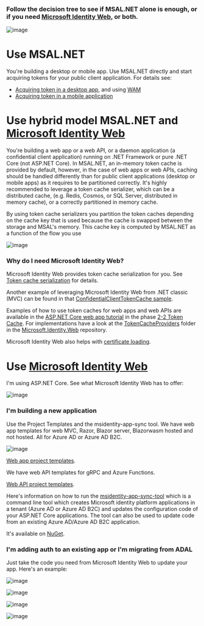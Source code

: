### Follow the decision tree to see if MSAL.NET alone is enough, or if you need [Microsoft Identity Web](https://github.com/AzureAD/microsoft-identity-web), or both.

![image](https://user-images.githubusercontent.com/19942418/110971276-83910700-830f-11eb-8c89-35bf10291ef3.png)

# Use MSAL.NET

You're building a desktop or mobile app. Use MSAL.NET directly and start acquiring tokens for your public client application. For details see:
- [Acquiring token in a desktop app](https://docs.microsoft.com/azure/active-directory/develop/scenario-desktop-acquire-token?tabs=dotnet), and using [WAM](wam)
- [Acquiring token in a mobile application](https://docs.microsoft.com/azure/active-directory/develop/scenario-mobile-acquire-token)

# Use **hybrid model** MSAL.NET and [Microsoft Identity Web](https://github.com/AzureAD/microsoft-identity-web/)

You're building a web app or a web API, or a daemon application (a confidential client application) running on .NET Framework or pure .NET Core (not ASP.NET Core). In MSAL.NET, an in-memory token cache is provided by default, however, in the case of web apps or web APIs, caching should be handled differently than for public client applications (desktop or mobile apps) as it requires to be partitioned correctly. It's highly recommended to leverage a token cache serializer, which can be a distributed cache, (e.g. Redis, Cosmos, or SQL Server, distributed in memory cache), or a correctly partitioned in memory cache.

By using token cache serializers you partition the token caches depending on the cache key that is used because the cache is swapped between the storage and MSAL's memory. This cache key is computed by MSAL.NET as a function of the flow you use

![image](https://user-images.githubusercontent.com/13203188/110454488-9618ff80-80c7-11eb-86a1-48ccd8ddaea4.png)

### Why do I need Microsoft Identity Web?

Microsoft Identity Web provides token cache serialization for you.  See [Token cache serialization](https://github.com/AzureAD/microsoft-identity-web/wiki/asp-net#token-cache-serialization-for-msalnet) for details.

Another example of leveraging Microsoft Identity Web from .NET classic (MVC) can be found in that [ConfidentialClientTokenCache sample](https://github.com/Azure-Samples/active-directory-dotnet-v1-to-v2/tree/master/ConfidentialClientTokenCache).

Examples of how to use token caches for web apps and web APIs are available in the [ASP.NET Core web app tutorial](https://docs.microsoft.com/en-us/samples/azure-samples/active-directory-aspnetcore-webapp-openidconnect-v2/enable-webapp-signin/) in the phase [2-2 Token Cache](https://github.com/Azure-Samples/active-directory-aspnetcore-webapp-openidconnect-v2/tree/master/2-WebApp-graph-user/2-2-TokenCache). For implementations have a look at the [TokenCacheProviders](https://github.com/AzureAD/microsoft-identity-web/tree/master/src/Microsoft.Identity.Web/TokenCacheProviders) folder in the [Microsoft.Identity.Web](https://github.com/AzureAD/microsoft-identity-web) repository.

Microsoft Identity Web also helps with [certificate loading](https://github.com/AzureAD/microsoft-identity-web/wiki/asp-net#help-loading-certificates). 

# Use [Microsoft Identity Web](https://github.com/AzureAD/microsoft-identity-web/)

I'm using ASP.NET Core. See what Microsoft Identity Web has to offer:

![image](https://user-images.githubusercontent.com/19942418/125811549-88eedf0f-81ab-456e-9503-3393a5ba0306.png)


### I'm building a new application

Use the Project Templates and the msidentity-app-sync tool. We have web app templates for web MVC, Razor, Blazor server, Blazorwasm hosted and not hosted. All for Azure AD or Azure AD B2C.

![image](https://user-images.githubusercontent.com/13203188/107696478-4acf2500-6cb2-11eb-9e78-2f211cd3f6ab.png)


[Web app project templates](https://github.com/AzureAD/microsoft-identity-web/wiki/web-app-template).

We have web API templates for gRPC and Azure Functions.

[Web API project templates](https://github.com/AzureAD/microsoft-identity-web/wiki/web-api-template).

Here's information on how to run the [msidentity-app-sync-tool](https://github.com/AzureAD/microsoft-identity-web/blob/master/tools/app-provisioning-tool/README.md) which is a command line tool which creates Microsoft identity platform applications in a tenant (Azure AD or Azure AD B2C) and updates the configuration code of your ASP.NET Core applications. The tool can also be used to update code from an existing Azure AD/Azure AD B2C application.

It's available on [NuGet](https://www.nuget.org/packages/msidentity-app-sync/).

### I'm adding auth to an existing app or I'm migrating from ADAL

Just take the code you need from Microsoft Identity Web to update your app. Here's an example:

![image](https://user-images.githubusercontent.com/13203188/95241144-aaea2200-080d-11eb-8633-51e7796750ce.png)


![image](https://user-images.githubusercontent.com/13203188/95241423-03212400-080e-11eb-99a3-6fbb7a38cd0c.png)


![image](https://user-images.githubusercontent.com/13203188/95241601-47142900-080e-11eb-9c0c-6ebf2febb9db.png)


![image](https://user-images.githubusercontent.com/13203188/95241777-8e9ab500-080e-11eb-92d7-dca52d37ec8b.png)

